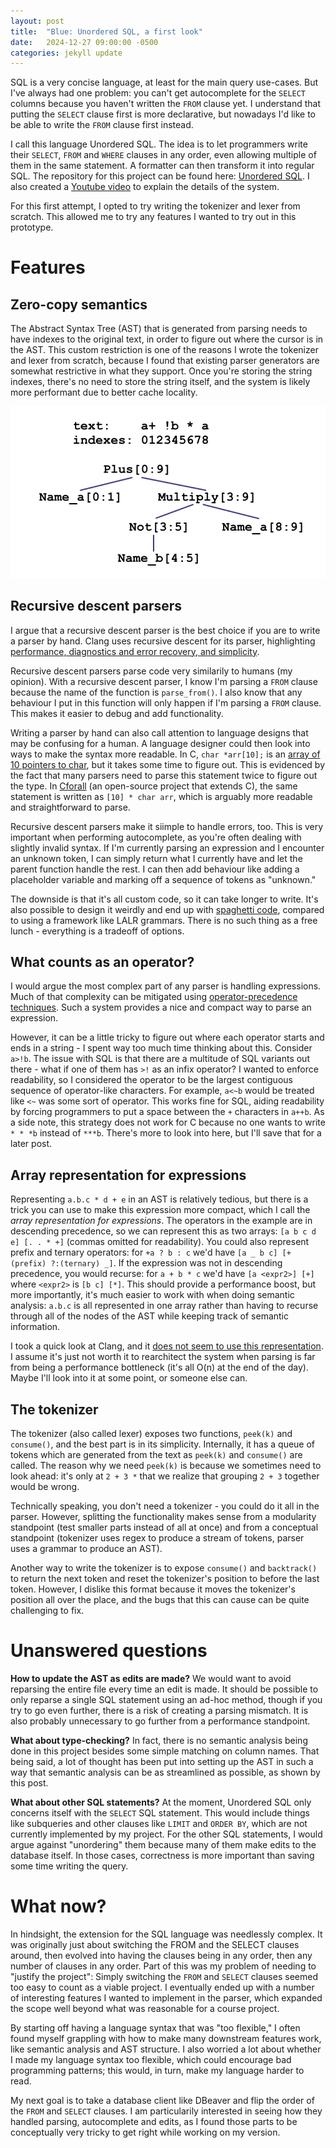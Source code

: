 ```yaml
---
layout: post
title:  "Blue: Unordered SQL, a first look"
date:   2024-12-27 09:00:00 -0500
categories: jekyll update
---
```

SQL is a very concise language, at least for the main query use-cases. But I've always had one problem: you can't get autocomplete for the `SELECT` columns because you haven't written the `FROM` clause yet. I understand that putting the `SELECT` clause first is more declarative, but nowadays I'd like to be able to write the `FROM` clause first instead.

I call this language Unordered SQL. The idea is to let programmers write their `SELECT`, `FROM` and `WHERE` clauses in any order, even allowing multiple of them in the same statement. A formatter can then transform it into regular SQL. The repository for this project can be found here: [Unordered SQL][Unordered SQL]. I also created a [Youtube video][Youtube video] to explain the details of the system.

For this first attempt, I opted to try writing the tokenizer and lexer from scratch. This allowed me to try any features I wanted to try out in this prototype.

# Features

## Zero-copy semantics

The Abstract Syntax Tree (AST) that is generated from parsing needs to have indexes to the original text, in order to figure out where the cursor is in the AST. This custom restriction is one of the reasons I wrote the tokenizer and lexer from scratch, because I found that existing parser generators are somewhat restrictive in what they support. Once you're storing the string indexes, there's no need to store the string itself, and the system is likely more performant due to better cache locality.

![Storing indexes to the original text in the AST. The multiply expression stores the indexes 3 and 9, rather than the string original_text\[3:9\]](/assets/zero_copy_example.png)

## Recursive descent parsers

I argue that a recursive descent parser is the best choice if you are to write a parser by hand. Clang uses recursive descent for its parser, highlighting [performance, diagnostics and error recovery, and simplicity][Clang recursive descent benefits].

Recursive descent parsers parse code very similarily to humans (my opinion). With a recursive descent parser, I know I'm parsing a `FROM` clause because the name of the function is `parse_from()`. I also know that any behaviour I put in this function will only happen if I'm parsing a `FROM` clause. This makes it easier to debug and add functionality.

Writing a parser by hand can also call attention to language designs that may be confusing for a human. A language designer could then look into ways to make the syntax more readable. In C, `char *arr[10];` is an [array of 10 pointers to char][Clockwise rule], but it takes some time to figure out. This is evidenced by the fact that many parsers need to parse this statement twice to figure out the type. In [Cforall][Cforall] (an open-source project that extends C), the same statement is written as `[10] * char arr`, which is arguably more readable and straightforward to parse.

Recursive descent parsers make it siimple to handle errors, too. This is very important when performing autocomplete, as you're often dealing with slightly invalid syntax. If I'm currently parsing an expression and I encounter an unknown token, I can simply return what I currently have and let the parent function handle the rest. I can then add behaviour like adding a placeholder variable and marking off a sequence of tokens as "unknown."

The downside is that it's all custom code, so it can take longer to write. It's also possible to design it weirdly and end up with [spaghetti code][Spaghetti code], compared to using a framework like LALR grammars. There is no such thing as a free lunch - everything is a tradeoff of options.

## What counts as an operator?

I would argue the most complex part of any parser is handling expressions. Much of that complexity can be mitigated using [operator-precedence techniques][Kaleidoscope language]. Such a system provides a nice and compact way to parse an expression.

However, it can be a little tricky to figure out where each operator starts and ends in a string - I spent way too much time thinking about this. Consider `a>!b`. The issue with SQL is that there are a multitude of SQL variants out there - what if one of them has `>!` as an infix operator? I wanted to enforce readability, so I considered the operator to be the largest contiguous sequence of operator-like characters. For example, `a<~b` would be treated like `<~` was some sort of operator. This works fine for SQL, aiding readability by forcing programmers to put a space between the `+` characters in `a++b`. As a side note, this strategy does not work for C because no one wants to write `* * *b` instead of `***b`. There's more to look into here, but I'll save that for a later post.

## Array representation for expressions

Representing `a.b.c * d + e` in an AST is relatively tedious, but there is a trick you can use to make this expression more compact, which I call the *array representation for expressions*. The operators in the example are in descending precedence, so we can represent this as two arrays: `[a b c d e] [. . * +]` (commas omitted for readability). You could also represent prefix and ternary operators: for `+a ? b : c` we'd have `[a _ b c] [+(prefix) ?:(ternary) _]`. If the expression was not in descending precedence, you would recurse: for `a + b * c` we'd have `[a <expr2>] [+]` where `<expr2>` is `[b c] [*]`. This should provide a performance boost, but more importantly, it's much easier to work with when doing semantic analysis: `a.b.c` is all represented in one array rather than having to recurse through all of the nodes of the AST while keeping track of semantic information.

I took a quick look at Clang, and it [does not seem to use this representation][Clang Expr]. I assume it's just not worth it to rearchitect the system when parsing is far from being a performance bottleneck (it's all O(n) at the end of the day). Maybe I'll look into it at some point, or someone else can.

## The tokenizer

The tokenizer (also called lexer) exposes two functions, `peek(k)` and `consume()`, and the best part is in its simplicity. Internally, it has a queue of tokens which are generated from the text as `peek(k)` and `consume()` are called. The reason why we need `peek(k)` is because we sometimes need to look ahead: it's only at `2 + 3 *` that we realize that grouping `2 + 3` together would be wrong.

Technically speaking, you don't need a tokenizer - you could do it all in the parser. However, splitting the functionality makes sense from a modularity standpoint (test smaller parts instead of all at once) and from a conceptual standpoint (tokenizer uses regex to produce a stream of tokens, parser uses a grammar to produce an AST).

Another way to write the tokenizer is to expose `consume()` and `backtrack()` to return the next token and reset the tokenizer's position to before the last token. However, I dislike this format because it moves the tokenizer's position all over the place, and the bugs that this can cause can be quite challenging to fix.

# Unanswered questions

**How to update the AST as edits are made?** We would want to avoid reparsing the entire file every time an edit is made. It should be possible to only reparse a single SQL statement using an ad-hoc method, though if you try to go even further, there is a risk of creating a parsing mismatch. It is also probably unnecessary to go further from a performance standpoint.

**What about type-checking?** In fact, there is no semantic analysis being done in this project besides some simple matching on column names. That being said, a lot of thought has been put into setting up the AST in such a way that semantic analysis can be as streamlined as possible, as shown by this post.

**What about other SQL statements?** At the moment, Unordered SQL only concerns itself with the `SELECT` SQL statement. This would include things like subqueries and other clauses like `LIMIT` and `ORDER BY`, which are not currently implemented by my project. For the other SQL statements, I would argue against "unordering" them because many of them make edits to the database itself. In those cases, correctness is more important than saving some time writing the query.

# What now?

In hindsight, the extension for the SQL language was needlessly complex. It was originally just about switching the FROM and the SELECT clauses around, then evolved into having the clauses being in any order, then any number of clauses in any order. Part of this was my problem of needing to "justify the project": Simply switching the `FROM` and `SELECT` clauses seemed too easy to count as a viable project. I eventually ended up with a number of interesting features I wanted to implement in the parser, which expanded the scope well beyond what was reasonable for a course project.

By starting off having a language syntax that was "too flexible," I often found myself grappling with how to make many downstream features work, like semantic analysis and AST structure. I also worried a lot about whether I made my language syntax too flexible, which could encourage bad programming patterns; this would, in turn, make my language harder to read.

My next goal is to take a database client like DBeaver and flip the order of the `FROM` and `SELECT` clauses. I am particularily interested in seeing how they handled parsing, autocomplete and edits, as I found those parts to be conceptually very tricky to get right while working on my version.

[Unordered SQL]: https://github.com/SaltOverflow/unordered-sql
[Youtube Video]: https://youtu.be/yYmXDXmFFT8
[Clang recursive descent benefits]: https://stackoverflow.com/a/6382123
[Clockwise rule]: https://c-faq.com/decl/spiral.anderson.html
[Cforall]: https://cforall.uwaterloo.ca/
[Spaghetti code]: https://en.wikipedia.org/wiki/Spaghetti_code
[Kaleidoscope language]: https://llvm.org/docs/tutorial/MyFirstLanguageFrontend/LangImpl02.html#binary-expression-parsing
[Clang Expr]: https://clang.llvm.org/doxygen/classclang_1_1Expr.html
